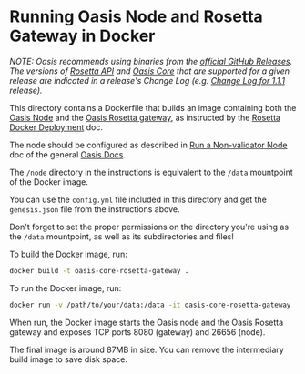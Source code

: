 # Running Oasis Node and Rosetta Gateway in Docker

_NOTE: Oasis recommends using binaries from the [official GitHub Releases].
The versions of [Rosetta API] and [Oasis Core] that are supported for a given
release are indicated in a release's Change Log (e.g. [Change Log for 1.1.1]
release)._

This directory contains a Dockerfile that builds an image containing both
the [Oasis Node] and the [Oasis Rosetta gateway], as instructed by the
[Rosetta Docker Deployment] doc.

The node should be configured as described in [Run a Non-validator Node] doc
of the general [Oasis Docs].

The `/node` directory in the instructions is equivalent to the `/data`
mountpoint of the Docker image.

You can use the `config.yml` file included in this directory and get the
`genesis.json` file from the instructions above.

Don't forget to set the proper permissions on the directory you're using as
the `/data` mountpoint, as well as its subdirectories and files!

To build the Docker image, run:

```bash
docker build -t oasis-core-rosetta-gateway .
```

To run the Docker image, run:

```bash
docker run -v /path/to/your/data:/data -it oasis-core-rosetta-gateway
```

When run, the Docker image starts the Oasis node and the Oasis Rosetta gateway
and exposes TCP ports 8080 (gateway) and 26656 (node).

The final image is around 87MB in size.  You can remove the intermediary build
image to save disk space.

<!-- markdownlint-disable line-length -->
[official GitHub Releases]:
  https://github.com/oasisprotocol/oasis-core-rosetta-gateway/releases/
[Change Log for 1.1.1]:
  https://github.com/oasisprotocol/oasis-core-rosetta-gateway/blob/v1.1.1/CHANGELOG.md
[Rosetta API]: https://www.rosetta-api.org/docs/welcome.html
[Oasis Core]: https://github.com/oasisprotocol/oasis-core
[Oasis Node]:
  https://docs.oasis.dev/general/run-a-node/prerequisites/oasis-node
[Oasis Rosetta Gateway]:
  https://github.com/oasisprotocol/oasis-core-rosetta-gateway
[Rosetta Docker Deployment]:
  https://www.rosetta-api.org/docs/node_deployment.html
[Run a Non-validator Node]:
  https://docs.oasis.dev/general/run-a-node/set-up-your-node/run-non-validator#configuration
[Oasis Docs]:
  https://docs.oasis.dev/
<!-- markdownlint-enable line-length -->
